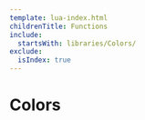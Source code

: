 ```yaml
---
template: lua-index.html
childrenTitle: Functions
include:
  startsWith: libraries/Colors/
exclude:
  isIndex: true
---
```


# Colors

